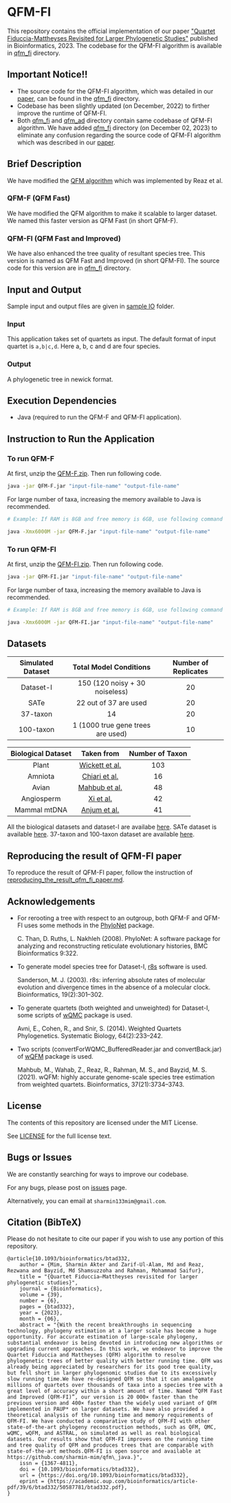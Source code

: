 # QFM-FI

This repository contains the official implementation of our paper ["Quartet Fiduccia-Mattheyses Revisited for Larger Phylogenetic Studies"](https://doi.org/10.1093/bioinformatics/btad332) published in Bioinformatics, 2023. The codebase for the QFM-FI algorithm is available in [qfm_fi](https://github.com/sharmin-mim/qfm_java/tree/master/qfm_fi) directory.

## Important Notice!!
- The source code for the QFM-FI algorithm, which was detailed in our [paper](https://doi.org/10.1093/bioinformatics/btad332), can be found in the [qfm_fi](https://github.com/sharmin-mim/qfm_java/tree/master/qfm_fi) directory. 
- Codebase has been slightly updated (on December, 2022) to firther improve the runtime of QFM-FI. 
- Both [qfm_fi](https://github.com/sharmin-mim/qfm_java/tree/master/qfm_fi) and [qfm_ad](https://github.com/sharmin-mim/qfm_java/tree/master/qfm_ad) directory contain same codebase of QFM-FI algorithm. We have added [qfm_fi](https://github.com/sharmin-mim/qfm_java/tree/master/qfm_fi) directory (on December 02, 2023) to eliminate any confusion regarding the source code of QFM-FI algorithm which was described in our [paper](https://doi.org/10.1093/bioinformatics/btad332).

## Brief Description
We have modified the [QFM algorithm](https://journals.plos.org/plosone/article?id=10.1371/journal.pone.0104008) which was implemented by Reaz et al.
 
### QFM-F (QFM Fast)
We have modified the QFM algorithm to make it scalable to larger dataset. 
We named this faster version as QFM Fast (in short QFM-F). 
### QFM-FI (QFM Fast and Improved)
We have also enhanced the tree quality of resultant species tree. 
This version is named as QFM Fast and Improved (in short QFM-FI).
The source code for this version are in [qfm_fi](https://github.com/sharmin-mim/qfm_java/tree/master/qfm_fi) directory.

## Input and Output
Sample input and output files are given in [sample IO](https://github.com/sharmin-mim/qfm_java/tree/master/sample%20IO) folder.
### Input
This application takes set of quartets as input.
The default format of input quartet is `a,b|c,d`. 
Here a, b, c and d are four species. 
### Output
A phylogenetic tree in newick format.
## Execution Dependencies
- Java (required to run the QFM-F and QFM-FI application).
## Instruction to Run the Application
### To run QFM-F
At first, unzip the [QFM-F.zip](https://github.com/sharmin-mim/qfm_java/blob/master/QFM-F.zip). Then run following code.
```bash
java -jar QFM-F.jar "input-file-name" "output-file-name"
```

For large number of taxa, increasing the memory available to Java is recommended.

```bash
# Example: If RAM is 8GB and free memory is 6GB, use following command

java -Xmx6000M -jar QFM-F.jar "input-file-name" "output-file-name"
```

### To run QFM-FI
At first, unzip the [QFM-FI.zip](https://github.com/sharmin-mim/qfm_java/blob/master/QFM-FI.zip). Then run following code.
```bash
java -jar QFM-FI.jar "input-file-name" "output-file-name"
```

For large number of taxa, increasing the memory available to Java is recommended.

```bash
# Example: If RAM is 8GB and free memory is 6GB, use following command

java -Xmx6000M -jar QFM-FI.jar "input-file-name" "output-file-name"
```

## Datasets
| Simulated Dataset |       Total Model Conditions       | Number of Replicates |
|:-----------------:|:----------------------------------:|:--------------------:|
|     Dataset-I     |   150 (120 noisy + 30 noiseless)   |          20          |
|        SATe       |        22 out of 37 are used       |          20          |
|      37-taxon     |                 14                 |          20          |
|     100-taxon     | 1 (1000 true gene trees are used)  |          10          |

| Biological Dataset | Taken from | Number of Taxon |
|:------------------:|:----------:|:---------------:|
|        Plant       |  [Wickett et al.](https://doi.org/10.1073/pnas.1323926111)  |       103       |
|       Amniota      |  [Chiari et al.](https://doi.org/10.1186/1741-7007-10-65)  |        16       |
|        Avian       |  [Mahbub et al.](https://doi.org/10.1093/bioinformatics/btab428)  |        48       |
|     Angiosperm     |  [Xi et al.](https://doi.org/10.1093/sysbio/syu055)  |        42       |
|    Mammal mtDNA    |  [Anjum et al.](https://doi.org/10.1109/TCBB.2021.3136792) |        41       |

All the biological datasets and dataset-I are availabe [here](https://drive.google.com/drive/folders/1-hqakFYh5J5qQv2WJgcOakkapsY8Tiu4?usp=sharing).
SATe dataset is available [here](https://sites.google.com/eng.ucsd.edu/datasets/alignment/sate-i?authuser=0).
37-taxon and 100-taxon dataset are available [here](https://drive.google.com/drive/folders/1IYKYWG81Sld8QwzZNO5D71mOulGVd7ax?usp=sharing).

## Reproducing the result of QFM-FI paper
To reproduce the result of QFM-FI paper, follow the instruction of [reproducing_the_result_qfm_fi_paper.md](https://github.com/sharmin-mim/qfm_java/blob/master/reproducing_the_result_qfm_fi_paper.md).


## Acknowledgements

 - For rerooting a tree with respect to an outgroup, both QFM-F and QFM-FI uses some methods in the [PhyloNet](https://bioinfocs.rice.edu/phylonet) package. 
    
	C. Than, D. Ruths, L. Nakhleh (2008). PhyloNet: A software package for analyzing and reconstructing reticulate evolutionary histories, BMC Bioinformatics 9:322. 
	
 - To generate model species tree for Dataset-I, [r8s](https://doi.org/10.1093/bioinformatics/19.2.301) software is used. 
    
	Sanderson, M. J. (2003). r8s: inferring absolute rates of molecular evolution and divergence times in the absence of a molecular clock. Bioinformatics, 19(2):301–302.
	
 - To generate quartets (both weighted and unweighted) for Dataset-I, some scripts of [wQMC](http://research.haifa.ac.il/~ssagi/software/wQMC.tar.gz) package is used. 
    
    Avni, E., Cohen, R., and Snir, S. (2014). Weighted Quartets Phylogenetics. Systematic Biology, 64(2):233–242.

 - Two scripts (convertForWQMC_BufferedReader.jar and convertBack.jar) of [wQFM](https://github.com/Mahim1997/wQFM-2020) package is used. 
    
    Mahbub, M., Wahab, Z., Reaz, R., Rahman, M. S., and Bayzid, M. S. (2021). wQFM: highly accurate genome-scale species tree estimation from weighted quartets. Bioinformatics, 37(21):3734–3743.
	
  
## License

The contents of this repository are licensed under the MIT License.

See [LICENSE](https://github.com/sharmin-mim/qfm_java/blob/master/LICENSE) for the full license text.



## Bugs or Issues
We are constantly searching for ways to improve our codebase.

For any bugs, please post on [issues](https://github.com/sharmin-mim/qfm_java/issues) page.

Alternatively, you can email at `sharmin133mim@gmail.com`.

## Citation (BibTeX)
Please do not hesitate to cite our paper if you wish to use any portion of this repository.
```
@article{10.1093/bioinformatics/btad332,
    author = {Mim, Sharmin Akter and Zarif-Ul-Alam, Md and Reaz, Rezwana and Bayzid, Md Shamsuzzoha and Rahman, Mohammad Saifur},
    title = "{Quartet Fiduccia–Mattheyses revisited for larger phylogenetic studies}",
    journal = {Bioinformatics},
    volume = {39},
    number = {6},
    pages = {btad332},
    year = {2023},
    month = {06},
    abstract = "{With the recent breakthroughs in sequencing technology, phylogeny estimation at a larger scale has become a huge opportunity. For accurate estimation of large-scale phylogeny, substantial endeavor is being devoted in introducing new algorithms or upgrading current approaches. In this work, we endeavor to improve the Quartet Fiduccia and Mattheyses (QFM) algorithm to resolve phylogenetic trees of better quality with better running time. QFM was already being appreciated by researchers for its good tree quality, but fell short in larger phylogenomic studies due to its excessively slow running time.We have re-designed QFM so that it can amalgamate millions of quartets over thousands of taxa into a species tree with a great level of accuracy within a short amount of time. Named “QFM Fast and Improved (QFM-FI)”, our version is 20 000× faster than the previous version and 400× faster than the widely used variant of QFM implemented in PAUP* on larger datasets. We have also provided a theoretical analysis of the running time and memory requirements of QFM-FI. We have conducted a comparative study of QFM-FI with other state-of-the-art phylogeny reconstruction methods, such as QFM, QMC, wQMC, wQFM, and ASTRAL, on simulated as well as real biological datasets. Our results show that QFM-FI improves on the running time and tree quality of QFM and produces trees that are comparable with state-of-the-art methods.QFM-FI is open source and available at https://github.com/sharmin-mim/qfm\_java.}",
    issn = {1367-4811},
    doi = {10.1093/bioinformatics/btad332},
    url = {https://doi.org/10.1093/bioinformatics/btad332},
    eprint = {https://academic.oup.com/bioinformatics/article-pdf/39/6/btad332/50587781/btad332.pdf},
}


```

